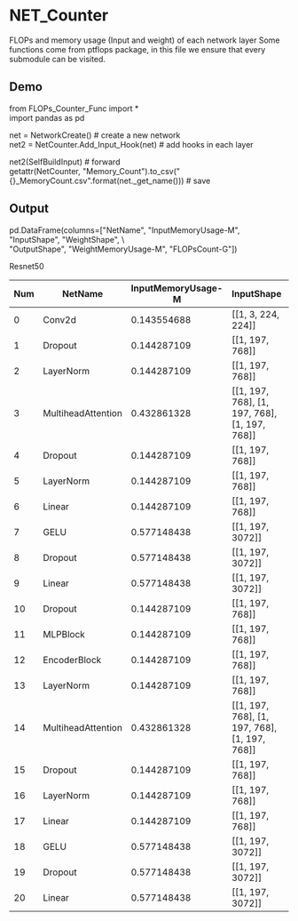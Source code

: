 # NET_Counter
FLOPs and memory usage (Input and weight) of each network layer 
Some functions come from ptflops package, in this file we ensure that every submodule can be visited.

## Demo

from FLOPs_Counter_Func import *  
import pandas as pd  
  
net = NetworkCreate() # create a new network  
net2 = NetCounter.Add_Input_Hook(net) # add hooks in each layer  
  
net2(SelfBuildInput) # forward  
getattr(NetCounter, "Memory_Count").to_csv("{}_MemoryCount.csv".format(net._get_name())) # save  
  
## Output
pd.DataFrame(columns=["NetName", "InputMemoryUsage-M", "InputShape", "WeightShape", \  
        "OutputShape", "WeightMemoryUsage-M", "FLOPsCount-G"])  
  
Resnet50
  
|Num|NetName|InputMemoryUsage-M|InputShape|WeightShape|OutputShape|WeightMemoryUsage-M|FLOPsCount-G|
|-|-|-|-|-|-|-|-|
|0|Conv2d|0.143554688|[[1, 3, 224, 224]]|[[768, 3, 16, 16], [768]]|[1, 768, 14, 14]|0.563419342|0.107806206|
|1|Dropout|0.144287109|[[1, 197, 768]]|[]|[1, 197, 768]|0|0|
|2|LayerNorm|0.144287109|[[1, 197, 768]]|[[768], [768]]|[1, 197, 768]|0.002197266|0.000281811|
|3|MultiheadAttention|0.432861328|[[1, 197, 768], [1, 197, 768], [1, 197, 768]]|[[2304, 768], [2304], [768, 768], [768]]|[[1, 197, 768], None]|2.252929688|0.489516299|
|4|Dropout|0.144287109|[[1, 197, 768]]|[]|[1, 197, 768]|0|0|
|5|LayerNorm|0.144287109|[[1, 197, 768]]|[[768], [768]]|[1, 197, 768]|0.002197266|0.000281811|
|6|Linear|0.144287109|[[1, 197, 768]]|[[3072, 768], [3072]]|[1, 197, 3072]|2.255859375|0.432864189|
|7|GELU|0.577148438|[[1, 197, 3072]]|[]|[1, 197, 3072]|0|0.000563622|
|8|Dropout|0.577148438|[[1, 197, 3072]]|[]|[1, 197, 3072]|0|0|
|9|Linear|0.577148438|[[1, 197, 3072]]|[[768, 3072], [768]]|[1, 197, 768]|2.251464844|0.432862043|
|10|Dropout|0.144287109|[[1, 197, 768]]|[]|[1, 197, 768]|0|0|
|11|MLPBlock|0.144287109|[[1, 197, 768]]|[]|[1, 197, 768]|0|0|
|12|EncoderBlock|0.144287109|[[1, 197, 768]]|[]|[1, 197, 768]|0|0|
|13|LayerNorm|0.144287109|[[1, 197, 768]]|[[768], [768]]|[1, 197, 768]|0.002197266|0.000281811|
|14|MultiheadAttention|0.432861328|[[1, 197, 768], [1, 197, 768], [1, 197, 768]]|[[2304, 768], [2304], [768, 768], [768]]|[[1, 197, 768], None]|2.252929688|0.489516299|
|15|Dropout|0.144287109|[[1, 197, 768]]|[]|[1, 197, 768]|0|0|
|16|LayerNorm|0.144287109|[[1, 197, 768]]|[[768], [768]]|[1, 197, 768]|0.002197266|0.000281811|
|17|Linear|0.144287109|[[1, 197, 768]]|[[3072, 768], [3072]]|[1, 197, 3072]|2.255859375|0.432864189|
|18|GELU|0.577148438|[[1, 197, 3072]]|[]|[1, 197, 3072]|0|0.000563622|
|19|Dropout|0.577148438|[[1, 197, 3072]]|[]|[1, 197, 3072]|0|0|
|20|Linear|0.577148438|[[1, 197, 3072]]|[[768, 3072], [768]]|[1, 197, 768]|2.251464844|0.432862043|
